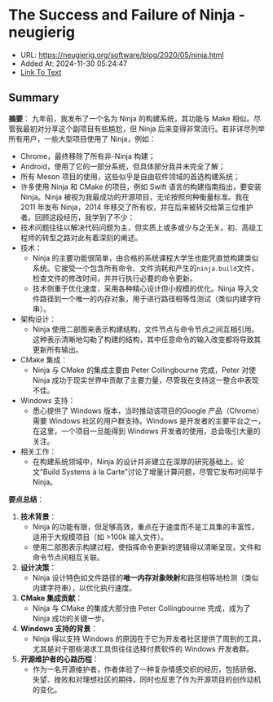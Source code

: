 # The Success and Failure of Ninja - neugierig
- URL: https://neugierig.org/software/blog/2020/05/ninja.html
- Added At: 2024-11-30 05:24:47
- [Link To Text](2024-11-30-the-success-and-failure-of-ninja---neugierig_raw.md)

## Summary
**摘要**：
九年前，我发布了一个名为 Ninja 的构建系统，其功能与 Make 相似。尽管我最初对分享这个副项目有些尴尬，但 Ninja 后来变得非常流行。若非详尽列举所有用户，一些大型项目使用了 Ninja，例如：
- Chrome，最终移除了所有非-Ninja 构建；
- Android，使用了它的一部分系统，但具体部分我并未完全了解；
- 所有 Meson 项目的使用，这些似乎是自由软件领域的首选构建系统；
- 许多使用 Ninja 和 CMake 的项目，例如 Swift 语言的构建指南指出，要安装 Ninja。Ninja 被视为我最成功的开源项目，无论按照何种衡量标准。我在 2011 年发布 Ninja，2014 年移交了所有权，并在后来被转交给第三位维护者。回顾这段经历，我学到了不少：
- 技术问题往往以解决代码问题为主，但实质上或多或少与之无关。初、高级工程师的转型之路对此有着深刻的阐述。
- 技术：
  - Ninja 的主要功能很简单，由合格的系统课程大学生也能凭直觉构建类似系统。它接受一个包含所有命令、文件消耗和产生的`ninja.build`文件，检查文件的修改时间，并并行执行必要的命令更新。
  - 技术侧重于优化速度，采用各种精心设计但小规模的优化。Ninja 导入文件路径到一个唯一的内存对象，用于进行路径相等性测试（类似内建字符串）。
- 架构设计：
  - Ninja 使用二部图来表示构建结构，文件节点与命令节点之间互相引用。这种表示清晰地勾勒了构建的结构，其中任意命令的输入改变都将导致其更新所有输出。
- CMake 集成：
  - Ninja 与 CMake 的集成主要由 Peter Collingbourne 完成，Peter 对使 Ninja 成功于现实世界中贡献了主要力量，尽管我在支持这一整合中表现不佳。
- Windows 支持：
  - 悉心提供了 Windows 版本，当时推动该项目的Google 产品（Chrome）需要 Windows 社区的用户群支持。Windows 是开发者的主要平台之一，在这里，一个项目一旦能得到 Windows 开发者的使用，总会吸引大量的关注。
- 相关工作：
  - 在构建系统领域中，Ninja 的设计并非建立在深厚的研究基础上。论文“Build Systems à la Carte”讨论了增量计算问题，尽管它发布时间早于 Ninja。

**要点总结**：
1. **技术背景**：
   - Ninja 的功能有限，但足够高效，重点在于速度而不是工具集的丰富性，适用于大规模项目（如 >100k 输入文件）。
   - 使用二部图表示构建过程，使指挥命令更新的逻辑得以清晰呈现，文件和命令节点间相互关联。
2. **设计决策**：
   - Ninja 设计特色如文件路径的**唯一内存对象映射**和路径相等地检测（类似内建字符串），以优化执行速度。
3. **CMake 集成贡献**：
   - Ninja 与 CMake 的集成大部分由 Peter Collingbourne 完成，成为了 Ninja 成功的关键一步。
4. **Windows 支持的背景**：
   - Ninja 得以支持 Windows 的原因在于它为开发者社区提供了周到的工具，尤其是对于那些渴求工具但往往选择付费软件的 Windows 开发者群。
5. **开源维护者的心路历程**：
   - 作为一名开源维护者，作者体验了一种复杂情感交织的经历，包括骄傲、失望、挫败和对理想社区的期待，同时也反思了作为开源项目的创作动机的变化。
